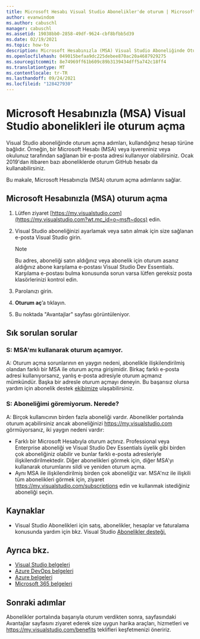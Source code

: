 ```yaml
---
title: Microsoft Hesabı Visual Studio Abonelikler'de oturum | Microsoft Docs
author: evanwindom
ms.author: cabuschl
manager: cabuschl
ms.assetid: 19038bb0-2858-49df-9624-cbf8bfbb5d39
ms.date: 02/19/2021
ms.topic: how-to
description: Microsoft Hesabınızla (MSA) Visual Studio Aboneliğinde Oturum Açma
ms.openlocfilehash: 049015befaa9dc225debee870ac20a4687929275
ms.sourcegitcommit: 8e74969ff61b609c89b3139434dff5a742c18ff4
ms.translationtype: MT
ms.contentlocale: tr-TR
ms.lasthandoff: 09/24/2021
ms.locfileid: "128427930"
---
```

# <a name="signing-in-to-your-visual-studio-subscriptions-with-your-microsoft-account-msa"></a>Microsoft Hesabınızla (MSA) Visual Studio abonelikleri ile oturum açma

Visual Studio aboneliğinde oturum açma adımları, kullandığınız hesap türüne bağlıdır.  Örneğin, bir Microsoft Hesabı (MSA) veya işvereniniz veya okulunuz tarafından sağlanan bir e-posta adresi kullanıyor olabilirsiniz.  Ocak 2019'dan itibaren bazı aboneliklerde oturum GitHub hesabı da kullanabilirsiniz. 

Bu makale, Microsoft Hesabınızla (MSA) oturum açma adımlarını sağlar.

## <a name="signing-in-with-your-microsoft-account-msa"></a>Microsoft Hesabınızla (MSA) oturum açma
1. Lütfen ziyaret [https://my.visualstudio.com](https://my.visualstudio.com?wt.mc_id=o~msft~docs) edin.
2. Visual Studio aboneliğinizi ayarlamak veya satın almak için size sağlanan e-posta Visual Studio girin.

   > [!NOTE]
   > Bu adres, aboneliği satın aldığınız veya abonelik için oturum asanız aldığınız abone karşılama e-postası Visual Studio Dev Essentials. Karşılama e-postası bulma konusunda sorun varsa lütfen gereksiz posta klasörlerinizi kontrol edin.

3. Parolanızı girin.
4. **Oturum aç**’a tıklayın.
5. Bu noktada "Avantajlar" sayfası görüntüleniyor.

## <a name="frequently-asked-questions"></a>Sık sorulan sorular
### <a name="q--im-unable-to-sign-in-using-my-msa"></a>S: MSA'mı kullanarak oturum açamıyor.  
A: Oturum açma sorunlarının en yaygın nedeni, abonelikle ilişkilendirilmiş olandan farklı bir MSA ile oturum açma girişimidir.  Birkaç farklı e-posta adresi kullanıyorsanız, yanlış e-posta adresiyle oturum açmanız mümkündür.  Başka bir adresle oturum açmayı deneyin.  Bu başarısız olursa yardım için abonelik destek [ekibimize](https://visualstudio.microsoft.com/subscriptions/support/) ulaşabilirsiniz.  

### <a name="q--i-cant-see-my-subscription-where-is-it"></a>S: Aboneliğimi göremiyorum. Nerede?
A: Birçok kullanıcının birden fazla aboneliği vardır.  Abonelikler portalında oturum açabilirsiniz ancak aboneliğinizi https://my.visualstudio.com görmüyorsanız, iki yaygın nedeni vardır:
- Farklı bir Microsoft Hesabıyla oturum açtınız.  Professional veya Enterprise aboneliği ve Visual Studio Dev Essentials üyelik gibi birden çok aboneliğiniz olabilir ve bunlar farklı e-posta adresleriyle ilişkilendirilmektedir. Diğer abonelikleri görmek için, diğer MSA'yı kullanarak oturumlarını sildi ve yeniden oturum açma.
- Aynı MSA ile ilişkilendirilmiş birden çok aboneliğiz var.  MSA'nız ile ilişkili tüm abonelikleri görmek için, ziyaret https://my.visualstudio.com/subscriptions edin ve kullanmak istediğiniz aboneliği seçin. 

## <a name="resources"></a>Kaynaklar 
- Visual Studio Abonelikleri için satış, abonelikler, hesaplar ve faturalama konusunda yardım için bkz. Visual Studio [Abonelikler desteği.](https://aka.ms/vssubscriberhelp)

## <a name="see-also"></a>Ayrıca bkz.
- [Visual Studio belgeleri](/visualstudio/)
- [Azure DevOps belgeleri](/azure/devops/)
- [Azure belgeleri](/azure/)
- [Microsoft 365 belgeleri](/microsoft-365/)

## <a name="next-steps"></a>Sonraki adımlar
Abonelikler portalında başarıyla oturum verdikten sonra, sayfasındaki Avantajlar sayfasını ziyaret ederek size uygun harika araçları, hizmetleri ve https://my.visualstudio.com/benefits teklifleri keşfetmenizi öneririz.